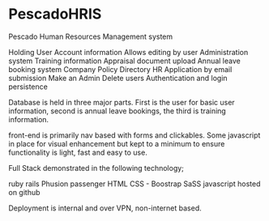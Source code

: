 # PescadoHRIS

Pescado Human Resources Management system

Holding User Account information
Allows editing by user
Administration system
Training information
Appraisal document upload
Annual leave booking system
Company Policy Directory
HR Application by email submission
Make an Admin
Delete users
Authentication and login persistence

Database is held in three major parts. First is the user for basic user information, second is annual leave bookings, the third is training information.

front-end is primarily nav based with forms and clickables. Some javascript in place for visual enhancement but kept to a minimum to ensure functionality is light, fast and easy to use.

Full Stack demonstrated in the following technology;

  ruby
  rails
  Phusion passenger
  HTML
  CSS - Boostrap
  SaSS
  javascript
  hosted on github

Deployment is internal and over VPN, non-internet based.
